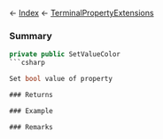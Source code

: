 ← [Index](Api-Index) ← [TerminalPropertyExtensions](Sandbox.ModAPI.Interfaces.TerminalPropertyExtensions)

### Summary

```csharp
private public SetValueColor
```csharp

Set bool value of property

### Returns

### Example

### Remarks

